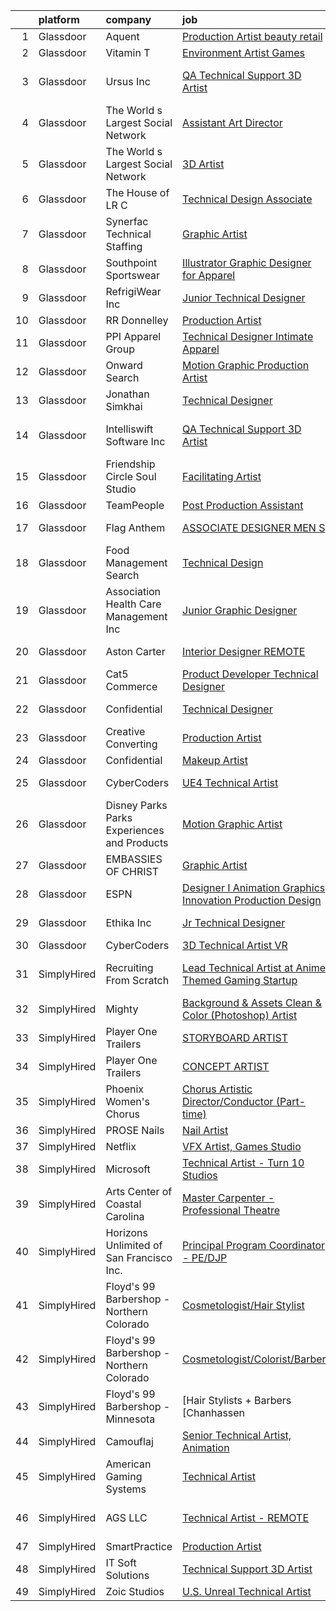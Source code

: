 

|    | platform    | company                                      | job                                                                                                                                                                                                                                                                                                                                                                                                                                                                                                                                                                                                                                                                                                                                                                                                                                                                                                                                                                                                                                                                                                                                                                                                                                                                                                                                                                                       | update_time   | location                      |
|---:|:------------|:---------------------------------------------|:------------------------------------------------------------------------------------------------------------------------------------------------------------------------------------------------------------------------------------------------------------------------------------------------------------------------------------------------------------------------------------------------------------------------------------------------------------------------------------------------------------------------------------------------------------------------------------------------------------------------------------------------------------------------------------------------------------------------------------------------------------------------------------------------------------------------------------------------------------------------------------------------------------------------------------------------------------------------------------------------------------------------------------------------------------------------------------------------------------------------------------------------------------------------------------------------------------------------------------------------------------------------------------------------------------------------------------------------------------------------------------------|:--------------|:------------------------------|
|  1 | Glassdoor   | Aquent                                       | [Production Artist  beauty   retail ](https://www.glassdoor.com/partner/jobListing.htm?pos=127&ao=1110586&s=58&guid=0000018118e2aa399437c7a055bf2e8e&src=GD_JOB_AD&t=SR&vt=w&cs=1_19e5a5c0&cb=1653979917272&jobListingId=1007876650155&cpc=F41FEAB56D215062&jrtk=3-0-1g4ce5aj8r14n801-1g4ce5ajmpkmu800-9fdc8097c4105faf--6NYlbfkN0DMrcEu7yrtATojKJA7cEzGQ3FdRGWLh0CZQInL4ECGI9gD0Wolx9R2EDT7B77c2cSXm5NwfFEmFJHWglJJqwZoPzHffcQ3AKiWjCuFb4V81dOPeH6ek3k14IrWRuogzYoW0a-dGwlx6pERD05PbcZ4e0yL2KY5U6lCYtvaGPGLyawT6GMWwDcoG3HpZuzKaRxls2s7e3Ejpf_1Pg44UqjM7kh8r7N7DvP-dZDi_RkbJeuCXrvte_oYN-2nKArE3RFp2znRa2o2yOETkPC-fJX2BYOUsiTs-sfCvOVrtMgQFsNRlWwsl76qcovpXRu7BzLz4_8_c1XLpSaq50d0U7v4Gb6bv8bYdoxkGuK27gzeWAIG33HdRpEc9bInnIlLxuz1FrZQZPVDmCvvkei0_r5yacnViYQKX2NbbGWLv-hIxtoe99k8Np38wHYgFmFPLAo%3D)                                                                                                                                                                                                                                                                                                                                                                                                                                                                                                                                                                                   | 11d           | Remote                        |
|  2 | Glassdoor   | Vitamin T                                    | [Environment Artist  Games ](https://www.glassdoor.com/partner/jobListing.htm?pos=129&ao=1110586&s=58&guid=0000018118e2aa399437c7a055bf2e8e&src=GD_JOB_AD&t=SR&vt=w&cs=1_36757424&cb=1653979917272&jobListingId=1007869703247&cpc=3BA4CE39D5B5DEF5&jrtk=3-0-1g4ce5aj8r14n801-1g4ce5ajmpkmu800-b16b9bd347ff9b73--6NYlbfkN0DMrcEu7yrtATojKJA7cEzGQ3FdRGWLh0CZQInL4ECGI6k5tN82kdM0cJmh4vC7GghDUiCrBCzcmzRQhuhw_EUgpqveB_AJxkOHiywzxAOdN4-mL0Ndw5IzkIMiDHbiOMGzSQBWTfgVPuUEun1nvBFi5dXhVQEenhtQE5aE-GFbRGkP0Jy9bNMMFi7ofQovKVn066k9-nxjyEVro4976ZZo8GlMTPrVpKA9p0OBQfXlxyerdRexLiD0K6ZbDJuP9Ez9EV4LJ2n1JuF3UfkJvimwDqQDCLGcfhV0ASTjAhtZzjH1A57RzFpxBNk7-4HTohxa9KUZa3OyaR9_3782jU8Xo_iPG1EvzVkm23tiDdBbmjRlu5fvtSr_EGOrW_3FoFi_cm_Gb34kg4hG9POxWDkqU4UEErn6avCeAiW3K7oCjYpqUnZyePt_uLvaekZjFqPfHmfCmOGtiQ%3D%3D)                                                                                                                                                                                                                                                                                                                                                                                                                                                                                                                                                                              | 13d           | Seattle, WA                   |
|  3 | Glassdoor   | Ursus  Inc                                   | [QA Technical Support 3D Artist](https://www.glassdoor.com/partner/jobListing.htm?pos=114&ao=1110586&s=58&guid=0000018118e2aa399437c7a055bf2e8e&src=GD_JOB_AD&t=SR&vt=w&ea=1&cs=1_1d6ef365&cb=1653979917270&jobListingId=1007895506669&cpc=FD1C1DA32C38CFA7&jrtk=3-0-1g4ce5aj8r14n801-1g4ce5ajmpkmu800-2f95e1f65c736e8a--6NYlbfkN0CT8vBT9H5mqECx2dfLV_FONLPDKpIRssxVwtj05Tmm4rA5I0VNOPdM1oYsK66ov5pd1D8TFEzF-bPxv7iFcqwJIp8izRZ0O7z5k-EIgIS-qEe3oSm8paC71AzvSTsFdbaqVcnybvg7X3v-Dl3nVei1INK04EuV7KbUNp9NSXlRlNBPnwF4hc_LsGlEE-AaNZvzm4ZA7vXpyZPm7v57EMBRz87C_HhGUbs8njjIMve5lDnKEpm2TndLO9niM_2YMMsDghyT753m9Wl0IH70lPlrILQM-Lnj5KvMKW0Hf15fCu3-qqRY_BQ-Orgz4U6byYLyfJoVp_ABLLDBrzoDer1MWaMdCe1bzq2QGaOQUiullHDl0HwP9svnh-wT5nTLgp1oJbrjKmcNTt5XdzV48PbM6dt8fmprbDwViJsTxwtYRDzNmTs7hCy6MCjYfU44Ry1wZUe3b47QNOOdkm5stWB43lH8KD1CtqB5HHjh2zVygAWkDZzqt-lpHNV7-wmN4KUHCEsDfA2NNbzXMZjVOA-kpqGzAq0OxMGxTTlExUOk7O5AJfpkAT8Pj-7Mh6mu29gTtpqThAkTTSSPOfKj7CtJQjOD4xXMM94ahw0PXE-mNEflCJJEvOuDjSv9k7OQtght3b0-_Sgi3Lf13IqCbRFuSnegZrMr1UbCm-XZY-fgrFxx7a8fd9nWmlVH6bho3L7cxSnDxvGRvna2uCNPbcocfLP7qc9lEC9PbxnXbcGl2rU1jpP0mLmIzLJi5DT3dhAvnKHXQJftxxcDvLVn2agxi5z-cN4kBv_M4vstDkb5G1u3XxV-u2j4zRLwf1mD3su09Fi1vOs8UwsOrorOv4LnRge8zwC1EpypDl9i5IXKYhIHfO8GYiLQjLvxVOaujfoWiKciao91nf6fgPuLnatUMtuT3FJcF8QN1BB_TAklSRIbr_-67jaoJDYMuUUa7jcSaiDeiKYbyj_fUVhMKPcjBbuLB6GBhCOlZgLniBCtDfxp24JiYTmx) | 4d            | San Francisco, CA             |
|  4 | Glassdoor   | The World s Largest Social Network           | [Assistant Art Director](https://www.glassdoor.com/partner/jobListing.htm?pos=124&ao=1110586&s=58&guid=0000018118e2aa399437c7a055bf2e8e&src=GD_JOB_AD&t=SR&vt=w&ea=1&cs=1_60428731&cb=1653979917271&jobListingId=1007893754615&cpc=451933188B21919D&jrtk=3-0-1g4ce5aj8r14n801-1g4ce5ajmpkmu800-c8fd89e0875b1b4f--6NYlbfkN0DSgjPPcnEdvoK3uuxfISLALE6pB1FR7YSHOr_tSg5_QGIhoz_2VqUepdcKLBLI_zQ4dfL_mMshOos95en_JIyx8E4GpGx4iJ6E0RzPegVSF8WH4jq5WR5meCYmXttGw0DeMdx-IMQQGKFTgFBbFk46SNDaD6jxyQsfJvpjhru_I-nAPlEXU4kwlvqBZohwdMSMhDDdXZct5bUARNVRil2n4c-5YcB-_M2C55Kn9xYReJuvz5Bf0iVQdTMVxxsMgCJsIUysnGrZPXCpS_XuyaCrqenrxni0lBZWXyBuJoqZXCYM-T4IV4eVoIfoMZJtZ6I6cisd4YxAWK2xURUjPVLpnKMDOcQRtyyIoPJV5RN2DNLZ_2fBbihCAKy1mBn7h4kQ6ugojBgB6-WNg2FxwMFSgMMxyb2QwG0FmOx7Ox4gjYjUwjOwwnXDXr9qQGNlOTZA7JOOVOP8w8XNFpqKtZZ9XTYMJqNrSeKpL0zdVpj7GYS9_uLkqLlMfvGtsH3V8mhFD7u4dPGWC9jswC3ok_DCvMwkFLf9GV8n0NPMRhuxc3eAYTE1ld1bBl9tMDLMxj3yy-ZnyAKS7w%3D%3D)                                                                                                                                                                                                                                                                                                                                                                                                                                             | 5d            | Los Angeles, CA               |
|  5 | Glassdoor   | The World s Largest Social Network           | [3D Artist](https://www.glassdoor.com/partner/jobListing.htm?pos=123&ao=1110586&s=58&guid=0000018118e2aa399437c7a055bf2e8e&src=GD_JOB_AD&t=SR&vt=w&ea=1&cs=1_30347094&cb=1653979917271&jobListingId=1007887320014&cpc=451933188B21919D&jrtk=3-0-1g4ce5aj8r14n801-1g4ce5ajmpkmu800-5a9b5b0777c65463--6NYlbfkN0DSgjPPcnEdvoK3uuxfISLALE6pB1FR7YSHOr_tSg5_QGIhoz_2VqUepdcKLBLI_zS2blUDbD7HHtjy1zKC_nmU-WXsTEr0zUGrzPJlaAdyCnT4m7SFmb2u7B4QI22uFENgKBdGeJpQrBaDSPonRTJFynOiHdeaKH7RCKR4zL4zhEfeWF35rSkYjkzSxvdvD0dQTKCorHtwGRKpCKA487zhEuangzW8KDEdLLX-pO6tl01TE2k0yVLSQcuOr9jvmpxs8mPEfUfhPT_akjUN7FOEM6j1NPMNGgvnXPHm4Jb5w4Bsb0jr393Er9W9cEo10yGWPD8ybAO_VuoF5n04OFYudprvyyiry3X9wcOY9kN6H4B8ZhMmLnKqcrw9NuKvKx2q1pQ91mx9_8BgAEnAlrEyBPoZQe3EAlP8M_24JTVBDf68H9LMxeIE8QTrkMN7k8oF5cZW3jMioupz6gfGbrvQAwR4RzQPWwACCITCUpGRsW4DKLSWQihK5QCU1GxZcyuNMyOdjveBKWixUJ1lEWUZvW2xh0Z1KaBuGBdxu_AbiUZL3D_VjVbzRBCZpWq8SpoDT8OsNV4oSA%3D%3D)                                                                                                                                                                                                                                                                                                                                                                                                                                                          | 7d            | Menlo Park, CA                |
|  6 | Glassdoor   | The House of LR C                            | [Technical Design Associate](https://www.glassdoor.com/partner/jobListing.htm?pos=103&ao=1110586&s=58&guid=0000018118e2aa399437c7a055bf2e8e&src=GD_JOB_AD&t=SR&vt=w&ea=1&cs=1_56d8473d&cb=1653979917267&jobListingId=1007880186278&cpc=1926746423AECDED&jrtk=3-0-1g4ce5aj8r14n801-1g4ce5ajmpkmu800-87f5bf26d47a0a93--6NYlbfkN0CRlJ-qM_IVfJ5L5kCui4FOpGyIG9w-FatNcOSVUAAKgw5kcSeZwPJLXNxSX7OHSzQMlUCN23QwxMkA1iRYNFDrYxpUWxXUPJjEsg57DuB1nRra3gNio7Ra0kDbPTNvBUJtPGQN_CD5pyrSI_CmX0bdOPPPi5EoNJY2F_eGokMe1YQMa80EZtGstSLJB5SJpxLr4xzYKh2P9UDURw8oRxpGW6VcE_2ySyt43nydH_Zwr5DpNJ-gVpr4AAAuLduwN6CNZSN2z-d8KnDoUGWutcmX5CWDzRWJikRFZKxGAf0v8rnNkMh7J3NZ2H_NkXKSht2sy_Omo1n2ZCzieKCr62xMa60NyhJn1SV3ZHh3fpVvBfD9EBzsu8FowQTGITlvb2Zek12HfmMbs1XCcrJFJFYqSSU6E7ujASh2W2hEb1ylyo5B2_TJj94gEju7U6YcbNTRyCMq9iPjlEUZDUtgLGYonWp7C92m2_gdhMowKEdQsgHh3AjDHC2jEFdFUFjMM2uxtw5zpv5u0g%3D%3D)                                                                                                                                                                                                                                                                                                                                                                                                                                                                                                         | 10d           | Seattle, WA                   |
|  7 | Glassdoor   | Synerfac Technical Staffing                  | [Graphic Artist](https://www.glassdoor.com/partner/jobListing.htm?pos=130&ao=1110586&s=58&guid=0000018118e2aa399437c7a055bf2e8e&src=GD_JOB_AD&t=SR&vt=w&ea=1&cs=1_a8f6193f&cb=1653979917272&jobListingId=1007881738843&cpc=3BA4CE39D5B5DEF5&jrtk=3-0-1g4ce5aj8r14n801-1g4ce5ajmpkmu800-156e52d35d430739--6NYlbfkN0AWw-B98R_0UeEwU7zcJb5735BlGf2oO6lNW4CSRFTjX_XWfo89OvxaPGSCmkNb7JP_D1qHpgF_T2uM2YXMNsrcyt0I3zNIXc6aD1D2Nh8TwsqjiHqSD9kDpuowoh_YE-b4rRz8zNo5MqhFvUoxo6FWpMgA7SyupIHzEl98RHYNbl1tbHiACmlduE7-c301ItX3vCfpNl0SNPDVirl8s4fwZqr3fygI4bNuu84jFQsxPYeOm8fjuCZRrheMv4gKt3deYrbLrf_SrI1Tq6CyoQ2ejYh0gkCW97pSk5JOo3y32xjE2cdBP-cpgaAlRCbAhARpQ1aCT5gNjcMht48uQQ1IdMh_GIB6eZBj1WFbqPODGI-q6I1rAt6CFYfC4tDIJ07oRjjBSQKpZnjKBKm1L7DBgsKXBBQBoOBjbUdHsz58CbxLZmpS1LlxBvAYUDQch9VSvqmsoVKIfo8XD2b188CR7DdiOAgFAXmKFa0AmozVubq2sT-hpjXE_Xn3DGvQ9eUkscJNLNqRk-p7peUOiKz2DsqfZYoFgEd3oL7d1QowEstG5FRw0nB7QW7b5_ITwJURpFuarZispv8T2qmO1WobHzPSelT-LFycC6J1a8fhXjG2vMIIOU7_iwj3py9YD2fUO9GFNV-17XZ7J-6afIrt9nlruM9ngWcgKqORZ8fH05E1gKIlempVaftBVhRaH0ieIfT4B99QEQEruGMoqQq1ZkwYuJ9eferkNU59z92meU3vUxiu3-f6MhvQMl3C9whxC6YgVfJk3NhwV7Z3dodNitUtKFDjFjp58m0Elfk-rw0ZVuNZAsr3EQjY4NuK5PE-4x5qQgKZ9A%3D%3D)                                                                                                                                                                                     | 9d            | Rocky Mount, VA               |
|  8 | Glassdoor   | Southpoint Sportswear                        | [Illustrator   Graphic Designer for Apparel](https://www.glassdoor.com/partner/jobListing.htm?pos=112&ao=1110586&s=58&guid=0000018118e2aa399437c7a055bf2e8e&src=GD_JOB_AD&t=SR&vt=w&ea=1&cs=1_f9153e61&cb=1653979917269&jobListingId=1007894910130&cpc=E04C949A9101C6A2&jrtk=3-0-1g4ce5aj8r14n801-1g4ce5ajmpkmu800-d5fed2aca3553bb7--6NYlbfkN0CNayYzF1mBaI40OgT78t3Q2d9IxlwDzhsYR4HK7epYUZCohPvzHvjfrYqvoFrBvLBZoZtm9RV0ZqI6JtpHwdK97ztVWBfWc0htWqbu12cGu2opHMW2ClqyDJ9_Btg1sRzTSmB6RUKmhq1aEUlOZXgsTg1wDgksgMOj0eg7NLXdyHefx_QSPqt8xez_wKMSDozdDyH-pTlLPcPezCYz6mcFzmXytn5usmPZ5dqyFUpZarP6xH5bg9CWSM_9JFH7AKsSVjkgPp6z6zyUNfO9toxHFwBUHGI1ebBNgXUCZOCnbTpnKXO3ZeZFcxuS1I9GrUzgp9eSwpQ1D1QhzsniBEbJ9QCn-K2m2EX7SavUPgfKIldZt7i2RRo_2HcuospUTJzgd-QEd-zaJHb2IH69-hGPfuALPd_u01drsly_dzxRnhS1gUp-MHzpnh1jZLzs0XiFu1jhbtJondjjhBtb2sJRvdsVmj7BfzDEYDbTi__w8heZg8tazA_4GnwR6R2xuUAHBkYfmbRBo3mVpi53UMTA)                                                                                                                                                                                                                                                                                                                                                                                                                                                                                     | 4d            | Medley, FL                    |
|  9 | Glassdoor   | RefrigiWear  Inc                             | [Junior Technical Designer](https://www.glassdoor.com/partner/jobListing.htm?pos=105&ao=1110586&s=58&guid=0000018118e2aa399437c7a055bf2e8e&src=GD_JOB_AD&t=SR&vt=w&ea=1&cs=1_ce21fc2a&cb=1653979917268&jobListingId=1007889399193&cpc=8F946C24CF1A525E&jrtk=3-0-1g4ce5aj8r14n801-1g4ce5ajmpkmu800-ec5de7a3e76f76ae--6NYlbfkN0C_GzD49DJGTlBJCZgblbgG-dNuGhDu7GAV4R8ko7wSJVgUTZEgt12F9GfNzTGo6fGQhZda8Sl0oYA0IR11YCj0hlPn9XUT9xbzV13f8QK4W8PRro0uuxpsbvxpBKEefvBmy2vNaUrWUb6gwVrcSRs7BjY-51jBhjlvUHOKQhA8UsQDBZkQ9ucJxS-UqW5AdsWfU7BbBcJmoaimzaZlDcF_oEE2eFwnG2LGDnJXAx9oRga286jFT20wpJ4ZsOrE0aEs5nqefxDi4VAi0jY070BvnWstmnWnklzk8hn96PlaTmboTXIu2vHgeFH06rOw6OnG_pfwDZDm2ryjW-Hj7QPAKqE70fiYzIg-ivX7RimOdUQkQ6BDPPv5hF5Ms2iy7i1N_rxnlUCD850GOTga8Ade9xkOhz0jd8e1lqHR7OI2tvT2j43-J7rknfeWVYx7Sk7f5-l1Gi4GNnX4gHqYlL5qlKHGcZQaEOdNqLf1agGSQnHiZ1SMHLwcQ2X8qt1owO3s-_nXc-KAkBxaAAZAHmXjGjDLXdp4nd8gIMTJn5Zzb5KpZmDe7Hu5b51PXi2kcnKauYNQw8ZF9ToS4HtyRR0cx1H0TFoO8uPkVMbIXb3Ijg%3D%3D)                                                                                                                                                                                                                                                                                                                                                                                                          | 6d            | Dahlonega, GA                 |
| 10 | Glassdoor   | RR Donnelley                                 | [Production Artist](https://www.glassdoor.com/partner/jobListing.htm?pos=117&ao=1110586&s=58&guid=0000018118e2aa399437c7a055bf2e8e&src=GD_JOB_AD&t=SR&vt=w&ea=1&cs=1_d66b1947&cb=1653979917270&jobListingId=1007872861543&cpc=FB7E4A1762AE5BEC&jrtk=3-0-1g4ce5aj8r14n801-1g4ce5ajmpkmu800-0561b308d830adab--6NYlbfkN0AD6XRjWzGsYkgq3cP_nmG8Ct3d_1eRbAqPP9NkOlY20LIafsXd39kZCKTtq2QNTOV6ai3BjovIse4UR9ScMvKrD0VVnAAwFiOSg5C6nnZcqtgPeeMKk3MMFKNXl43i_dbc70BeBATGEil5zt3rCA9fFkzQgl_xIkoWLqL3v4izhqPjCFCMhIRiAf5Su1_H-kfUcvFaFtaSrafex0IA1qHtvcM1xHr4Ngt84WOgu1u0UNQsuoXaxjfHD01CEHnGnJySwdasBsCPDog4Lf7VScGJkodzybwp2v7vOQ3t_fdn0EBi8erM0zC9_AlTchXbpIbgwgJlwLXpEzWPjrE94UlieZFXgodlDmRBuEeFRK_q0Tp1srKTXKsfNpRtOiA0RWGmmZdHj8-oLGWudndfc3J4iT69Njj5BjMpT5XzkFjc6VmyiNTuRXOhI0HO30Y58PzCyWEm8cgzVd0hoKjq3s0wXZjQPE7P8cR-sge_nghamr9TALQ1_Du8csIbhpQoL9E%3D)                                                                                                                                                                                                                                                                                                                                                                                                                                                                                                                                | 12d           | Atlanta, GA                   |
| 11 | Glassdoor   | PPI Apparel Group                            | [Technical Designer Intimate Apparel](https://www.glassdoor.com/partner/jobListing.htm?pos=107&ao=1110586&s=58&guid=0000018118e2aa399437c7a055bf2e8e&src=GD_JOB_AD&t=SR&vt=w&ea=1&cs=1_dbdf8db9&cb=1653979917268&jobListingId=1007869704106&cpc=18E4F2D8CCA3E56E&jrtk=3-0-1g4ce5aj8r14n801-1g4ce5ajmpkmu800-f6f3a4056f3757b4--6NYlbfkN0A953Z9EfJZc5Z9y7Wb0NkuJO-5BBnqXCJSieP3bN3oTyta-AqxrgW_S0LeozakKT0acnoZNHiJcJfnPgimtEddYTQqqS4gFLLjnkZQTlXip-408RmVGMfvXckTVMcILoJzLJcHzhXuvmScAZp-tGuozM7KSL1lJZ9bb9cU7CiNipaSdzxf2RTQm2V9UdCSmW4cTlvcU7xr-4eaFqXJTj5R8IibS2GZFX2_tbAUXQw1Hv36gYk1HokRbQEa34d5cbxSrq0WnIOQxSnBa4TA07xDwkXyIVURGAE4I4FCpMrZGhS51EO4ts3jsuXAxZbOPDTaD_lMe8bjc1dRH0kmWU5A5ObhhTO13YTzccWVRXA8wQTiuzmeWEQHFOyk_B-F-WIaqpXOJOnFq-bkYLc6mEJyMXaZR1Lly1NSgVthfjfOU-q5t9Vw-6b7MuHjLzwOK5DC8V32tAp1Gwz5FrUZevGoIq8mlv2yG7GPo1QFG8CkIxhIKgk-HyzuHZBVnwZ-Pfe5wknPUjZQLsYt6zd00Df5)                                                                                                                                                                                                                                                                                                                                                                                                                                                                                            | 13d           | New York, NY                  |
| 12 | Glassdoor   | Onward Search                                | [Motion Graphic Production Artist](https://www.glassdoor.com/partner/jobListing.htm?pos=125&ao=1110586&s=58&guid=0000018118e2aa399437c7a055bf2e8e&src=GD_JOB_AD&t=SR&vt=w&cs=1_ff87c7a5&cb=1653979917271&jobListingId=1007893632752&cpc=C4A69CCDBB3B9599&jrtk=3-0-1g4ce5aj8r14n801-1g4ce5ajmpkmu800-b2dff25a131663df--6NYlbfkN0B7YoEZZ2QAGDyEGGmBPAUWSHc1Mt3sMCn9FehKcWA3wwfxcx19LEZnY8Y4HGhdxxo6fwQrTqm1dHsF-qAo4EFWxjrCapzodPFADzkwy1QCGlC6T9i2nL0GLhHYIBeqdvUUvWS7RN6lNdvwEeKEf75ILJl8vgNwXSgbV782zCKslsjlk6nc-_1Q0w_YotlKbvSN2Ze9ueJ0v_u6Sy6wuwZPtIMzXSzQIW3q2Cn0HFMVi1H2mChKrEGauKyLIFwJFvUNT1PMAVFixk72G4CDjlOv5wInew4Pm949s7wskHeihwTtZq5uUNXU3BCoJRlbydKZEpmSVD7IskDSXJzpvPDzRt70qyJ49dKK6YGMh9sdZT_xNYexZZoFnzUxjhdi1Eu2KVCDqrdVu190Uza4BRvTl_p4Di_VmFsFRZfY3eJHRNE2ajpORa49j-30lBUw2zdTEuSjO-tsTgDtgB0o59DqTaNx3zpYOSocL_UBixcPlg10b86w9rOwSfziN1jMC6yjSV0dq2gogYfCvYOOyLKqKi8-oh5GubruYuIBrFAa3elkT7plJ76W_VWIUodigZFsPKq_C5dTGNkZgyzoPdHVPkXMVd3jZNiPg7piiwYNS3-XSIXuTHq4wslSt-M0YTKTTWpdUuCPT1g9Y_KoE-Imct6fKevEa-GPOKqCKGTWM_fqZ260d3yunvqRp6bE7se5y9p-qGGg6mzfFeA4ouErqmbK-gW5CHB6Fg4gMw4rCPhJ65T1_8sSKIe5EWMYh47Uhqk2XuWHdTi7DbMFzVPpaoW-0tGNsbHkSffhVK4lh0k56S5EnRf45o771D4VkTLyy3rMqQZgJ1U-Am9lmh6MSWxvAFBY_vl6o9pD4J-D2ICb2XGDKgkot14x8KGE2d0b_0wthrQEygqNsVTuoaz04ye01Lo0B9Vlr1OKPEKyw8oREqmt_r5s59LntbVafW-SbM9YeJd17oAS0E5ShkO2-GpMNv8rk664qZ9s2K_r8cTEnyrMs-fP)    | 5d            | Sunnyvale, CA                 |
| 13 | Glassdoor   | Jonathan Simkhai                             | [Technical Designer](https://www.glassdoor.com/partner/jobListing.htm?pos=109&ao=1110586&s=58&guid=0000018118e2aa399437c7a055bf2e8e&src=GD_JOB_AD&t=SR&vt=w&ea=1&cs=1_f6a4a284&cb=1653979917269&jobListingId=1007903680327&cpc=87034903B3AB482B&jrtk=3-0-1g4ce5aj8r14n801-1g4ce5ajmpkmu800-cb24595c8defe364--6NYlbfkN0DeyJ4CP5CzwT7broxeUwKBt3co1QwKwWitRQqJu2WRZwIvvUV1CfHwLXsu22MNor2nHIZVxID6776FvPKxNfElOkAni6LHrNV7s3btVU15ZsUQ9_yPFZNYBgaZtNwt80jN5DUatVpHFlA1-lP-aDeRuS5L3Y9i3aWt2ovkIhTeHyuAsj1y0bMCd1qEvzANEshY3ZMwRRbsQzk68RqiiuKYv0SRh30-A6xcTnfLhTjCkhltYgso8WW4qQzzict2w_GBiXe4PhLihJZ-wZF2QB6hCINzzj1tdbTmKP2Z5M8ieD-heJYcspWJa22987MBX3qyguHizQuKncjSFdBaEnPaqJyJSuk9YmK2wDPzQVNZ_2L896onqlAXWV5EoLzFIptuBcF5OE1Oeo7vGr6ZxeLedMaGBLNxQCfzr7pcUB_v3_SrcHYaS18pkiPdKuQ-u9Q0CfFrNn_k1AGMW3m_6qvI5M33gtIGVlseSErsC0iLvD4NWL78lw3iwMsI6GeQXoKtWxIHKKipsQ%3D%3D)                                                                                                                                                                                                                                                                                                                                                                                                                                                                                                                 | 24h           | Los Angeles, CA               |
| 14 | Glassdoor   | Intelliswift Software Inc                    | [QA Technical Support 3D Artist](https://www.glassdoor.com/partner/jobListing.htm?pos=121&ao=1110586&s=58&guid=0000018118e2aa399437c7a055bf2e8e&src=GD_JOB_AD&t=SR&vt=w&ea=1&cs=1_3cf868e6&cb=1653979917271&jobListingId=1007893399778&cpc=32EE424DE2B657EB&jrtk=3-0-1g4ce5aj8r14n801-1g4ce5ajmpkmu800-e5d4ee0468513167--6NYlbfkN0DiLKrdXjeQZR9vKVzqvG_fO73QKtee5CoWfuVjZxaK4bmjGwd_vuK3iP9vI1bYUpCTCe_N8wZOivkJ8HtW3jIcIO8wPdVaiT5Xvuka3YcamXtSW0J07AzYCFHMDHaA5ixCK77G2vCrURhn3-ex_a2HEkLMsXF8T0jS3i_jEMtYQverkGnzLES6ImK797sDyX9_XojaHNB3CluI5gv0R9Qxl6ncn4GCJtitM6V_IdlB3UI6PBDfsCi3-1v0Yms6Q_kdoclv3vbesgDTxZoUkXb0zWb36bH0jEP5YkP64jCvLO6PKRVldqWfB-LQtpieSzoGIgsGdJT3uHwo0L3hSFUqNkJsLJGk2AeSNvikbXCTBtQG0b0QeLuB_HthRTIkRZCqq0qknhgcRfu3V6PXBmgljeHEACOo7sMOvTP3Cho6HMF7HczrwmaL7HNXkZkuGHybjE35M6xsDS6vPjXjzR4OZN2RpXNz7boq5dtmOxzHxjGMpp7wWo6VFTBREQf-Gr8T5DxJ9OKbxY8PBqjLBdSINHXtLSWgxbvv0Py4Lc-O6mHTMiljcG9Yqed0rZSKxKMLYaYPLWDqHRmNMmTA7s6uIq33IENkYQc7zYEPFFePv29wOPqFXBEYm2qDyiBZ7NJVXl5XET7jJ3M-C_2DppFAMb2qOTle_2xDOZy_kYp6Jg%3D%3D)                                                                                                                                                                                                                                                                                                                                     | 5d            | San Francisco, CA             |
| 15 | Glassdoor   | Friendship Circle   Soul Studio              | [Facilitating Artist](https://www.glassdoor.com/partner/jobListing.htm?pos=106&ao=1110586&s=58&guid=0000018118e2aa399437c7a055bf2e8e&src=GD_JOB_AD&t=SR&vt=w&ea=1&cs=1_3f7fc8ec&cb=1653979917268&jobListingId=1007876668306&cpc=26137B373B4A29F6&jrtk=3-0-1g4ce5aj8r14n801-1g4ce5ajmpkmu800-74e3f8f0a10dd841--6NYlbfkN0AZiaPZyccuKjlre0e0RaBFeO48J0QExrO5hcuLctOVaC16jkNaXZoWBMyO8O6C-rsvC96FoIFGV87faxCC7A6Zg6h42I3F1hPSQXrazexkZCFgCoscsrQzJ46iNmQJbzGBsVagASkxf8UT4euijrTCdLwDuQS6jthyK33OsVbf0NyGDj7bxq7N8BZ02iDoufVJCjT3JQPqQvBH0QD3EzCtNoXV_xuIlGcm84TqanJHONIif0aGnYGh_xL9U6tXub_hry-gIr3iUwlgWbvqCvO-sR8AXuKNkqtGe2ANcysMm1XRZ-kxIQOH4LfLF_ZcghvmfHGpg_2NNyRC4wJ1nVTfIqonKXFt9Bz2c-LNXB2OTBUD6y40k8cvF_0QVgxcZSI8KI0CTsilDfhH1Idx1i5r6OpKNu9v3wFzorvf7Sfs-eDCHdFxbpAsr-Z8qXQ4S8nSnxP81lR0OnCIDvEwcascj0xW78L1FdRhQI_5YYvHy0j-HLwiINk4dpG8ko_GpV0%3D)                                                                                                                                                                                                                                                                                                                                                                                                                                                                                                                              | 11d           | West Bloomfield, MI           |
| 16 | Glassdoor   | TeamPeople                                   | [Post Production Assistant](https://www.glassdoor.com/partner/jobListing.htm?pos=119&ao=1110586&s=58&guid=0000018118e2aa399437c7a055bf2e8e&src=GD_JOB_AD&t=SR&vt=w&ea=1&cs=1_8e029faa&cb=1653979917270&jobListingId=1007898743875&cpc=8795CF9063CD573D&jrtk=3-0-1g4ce5aj8r14n801-1g4ce5ajmpkmu800-46eb276d1f3bd879--6NYlbfkN0DrQf2b3TAiAP-8a69eUyvdZATDhzcsYwdHwIasQUp4lNFPE2nr79JH6p-E3Gv9GGCtPLpHciKGGzXKlPOD8aAQ3OnrJ0EEsFHh41790-F-VZLkfWyh2_XJnhlq_9goR13-pM9IjzDOt0LVodzEPh9zKFHccreQCSdZuAiBraOPcvP9rR6GliZVFAQubnyCTpQ6vzhRLGJJ1czLpO1fDJVq3IVnJGkoweLHMihNK7Js39IQi8MllMNznwCqA7lX_sR67gNjtOw25Hm6t9jh1Xe_0yVmg3_sjFcG6lRuBKmHiTB49vxiJryf6S_OXKh0tJeGv9yKV-qt_YOBmwITuRZEFpFW1i-gonRezSpg96kQY_oMU8iyywlonqvDWirMjqKYAt_Ezc1L5MgIVoW50ygdAK-ZOdLYH6MPar9Z-evmhXVjnX2TnxVYHZI7gs9dfSMq9dDvh6jUqRJZyr3x_lEitnYI1kTg1NL97d6pqKSXgejWKVtLIqetM4NYBkox7m8%3D)                                                                                                                                                                                                                                                                                                                                                                                                                                                                                                                        | 3d            | Remote                        |
| 17 | Glassdoor   | Flag   Anthem                                | [ASSOCIATE DESIGNER MEN S](https://www.glassdoor.com/partner/jobListing.htm?pos=111&ao=1110586&s=58&guid=0000018118e2aa399437c7a055bf2e8e&src=GD_JOB_AD&t=SR&vt=w&ea=1&cs=1_f9e0108f&cb=1653979917269&jobListingId=1007885351285&cpc=71D4EE06E32D485A&jrtk=3-0-1g4ce5aj8r14n801-1g4ce5ajmpkmu800-826bf2bc785568fd--6NYlbfkN0DdNONLqhA8z6QrX6vw37qu8cGScUjPKwqVQr3YAsb4-6GIOezsdmm4FIIrW5t-DOcE72zhPY7vinzTDaPMv79-Lr6cc5mzB1Wu8JXkUiCXhWd5U0-sqvC7ZEx-LmDxND2Pc1rn93DzzrIwpwFos5dqxEMMztgRJt7WGC2bktvPxZ8D9A4ZAtg2Q_tTUVIoGpY4_appWssn1BOHObWOAJ8b_pPoXSy1YMPVqSzj8YS9wYMUPtNfjQvMyFxyl0dBVpLD6xk-rzZDhfctxzq7Ox7SDrnBqjmVICzDi2eAUgCywdMiSWEI3vqC0WeLuQr4nEwYdBRqWaE7p7TRjuSqUtja4dwBS6-s3jhXTNYQ-rh6Cp-rl2AkTLn9NXPpHxE8-U2qYEj6emIukbWTThy4vmQJBgj-ehsnnX0BoTmP3Sdl2feINz4UVISMjuoDCwFYSEzO81tFG694QlxU4XOtDkMutTAN-KRbuYRbOmlRs6amyFY4N_9ncUfJrYprs8_IYkDgo7FJd9mLYw%3D%3D)                                                                                                                                                                                                                                                                                                                                                                                                                                                                                                           | 7d            | New York, NY                  |
| 18 | Glassdoor   | Food Management Search                       | [Technical Design](https://www.glassdoor.com/partner/jobListing.htm?pos=126&ao=1110586&s=58&guid=0000018118e2aa399437c7a055bf2e8e&src=GD_JOB_AD&t=SR&vt=w&cs=1_b4cc23df&cb=1653979917271&jobListingId=1007899236331&cpc=F41FEAB56D215062&jrtk=3-0-1g4ce5aj8r14n801-1g4ce5ajmpkmu800-c91a0fd24957851d--6NYlbfkN0A5Q-NUM5VOQJcgw0aOtbkFdKUztaVAJ2TtkczD_hHqEQRwjgcFGnXb_6_YS3T2wxGwic27QskML2sSyTqBAqd_L0FtG_yQaFhP5jNHrMqDj1BxXCF42aYaGXUoGIKXL7YclZjT2jdqwdPG-77xEFUHDmPHgonNf2NhckPsmvmkQmtGr5K3cI8Jieqrf3Si2kUXHrF7d1MOsuThHc5s_7n-hZEpt5hD-pg4__ifd-l-pXvWqN9VugKYS_lDe92RaznxTiFoAQ7P27m7F1LvaFzi1Ve8VGob19WLWZW9pGhF2mho2eWRwnDTsaHZrzkrqO1qK1cSLos0_vjUGGYnQLfN6-XwXyOForDpVfOG2Wc5IUsDwLEcycDDmA2B1_EUVfwbSNQ-ixFgIyBCXbEElg52PY8JmpIyjV7a4K2JTfnt7XzJVoXu7ZOXsbZjLYICobgGK8iRP0wix7d4kj4jD1QPaoWxXUfsSHOKfFqVLyXo7EIBf75hb_fQ_1FW6R9TZOJ1iUMDW1151pL--NwqU91GjIa4pXMBFcB9v5DoZJO2a5M_u8gGgnvTAO-TRrrixyzjEXA4Ggf-mrPKFa9BtqwfFEIA600akG_bSI62lXefqhNvJ6qDsMEzGuoT0cGQ2ngA9tv8EKbULw%3D%3D)                                                                                                                                                                                                                                                                                                                                                                                        | 3d            | Detroit, MI                   |
| 19 | Glassdoor   | Association Health Care Management  Inc      | [Junior Graphic Designer](https://www.glassdoor.com/partner/jobListing.htm?pos=113&ao=1110586&s=58&guid=0000018118e2aa399437c7a055bf2e8e&src=GD_JOB_AD&t=SR&vt=w&ea=1&cs=1_f0c2d9ea&cb=1653979917269&jobListingId=1007869168205&cpc=A8EA696C92E7776B&jrtk=3-0-1g4ce5aj8r14n801-1g4ce5ajmpkmu800-6f63efd340947fea--6NYlbfkN0AYiT5APC0bh9qxjjA-B8R1VmKKxH6DWeBaVVADmV8ICtqZCu2V5aK_TwM-S8_DIvqVeGHXwJYM_MPhPpDnsXzVK8S7Z9eapr7f5vAvb5X9t4t-n8ZJiv7iyGXx3C30t1n3y-nrPN7f9C2bO01u3SULT6HmEaBW7HJMpbj9_4uTHFRtWttBdQ8kP8oA2yOeWaYSESxi6vSOEEcPLrv9mVg4fMaOzBrOiRYYvvvBOiE0aXqz0WVejvGGuFCdstsoJo1cmOIllH60Jiqy8t-IGFG3CPgcRdc3760D_3vfIOXc20kpmqK6Hrq87LipYE3_sCv0dQqQWX1FDQJWxxbloQlvN1WMyGryNedYKxHb66efPwCXwqG0O18iv4u4VWBCG09S1n91ZXUjH9ZVu_T5LUsSG8TS1b0PSDsskqq87pLOOkpgIwVRERHIhwU4u_JQKnwUoDIw7XhNerKoplLFJ2rD2Oju5c6q_YFtqQnWw479HsXRLcVafG4ztmVs6a85YSPe9n1lRHor0A%3D%3D)                                                                                                                                                                                                                                                                                                                                                                                                                                                                                                            | 13d           | Houston, TX                   |
| 20 | Glassdoor   | Aston Carter                                 | [Interior Designer  REMOTE](https://www.glassdoor.com/partner/jobListing.htm?pos=128&ao=1110586&s=58&guid=0000018118e2aa399437c7a055bf2e8e&src=GD_JOB_AD&t=SR&vt=w&ea=1&cs=1_123d9f9e&cb=1653979917272&jobListingId=1007886829702&cpc=654405A9B1E0A9F5&jrtk=3-0-1g4ce5aj8r14n801-1g4ce5ajmpkmu800-39babbe18e48ca7e--6NYlbfkN0ChYVx_I3yfZ_JDY3EFoivtqvi_stwnZ_kRt8Dowt_l_d1ydueao4NEv8X4QANiVn_b-rJMh9M7b56eF2Al7b7ViGrv7rj4HP7VxZC38X1eBru1TMitPIOZvHyvt1_AmM7YjeqV8JvsNNrOQBKnVjoaork3qrAlz63P3VO9siVIJ0jZnn58Hy_9xRFINKtx_hVdqnUs00Ig3GMvwyof0D8wHon36LPZ52ZiDnnRs0neNbpqMPOQ37zJAoaqk3w3Qwgd7H17Np8QiDgYkiImlLgoVbmvnWMPOM8BWmz7xWELzAZpyOM9wYH0hfAIPGHvFve_Bc8NZ0UIJZCgXVaz-dPG7psdlv26eNKADiAcPVIJfwcKzCID5gAmunktWhxvy0vZ5iWWOEPTaDyxlR3_GgWZPKDWJ4pK9Vu4F7CMy-Ksb1uHJpkEUFLf0KRhz-Z6tRFg9UWRxcBKC_FO9LpcD-uf7RrF89KCksdeaSXpcUISRSUhB93rfU_fHeyuXbirs_C-yMg2oCu9f_4g5Eq2p3mq70Nux0FHBTHRvb5_rZqo526AEx4hJe1vMpvulTuUXm8UDMAXMK8-aZivh8q8_cshl8motzNVZE68NhoaFmsUWBAZNKLYF9nqnWjUO8GI3F-dmL5P4pdIdNPCNHToEgxLH5MpP9Nkdk9T__tosdGjfVK718kKVKMdELsH5bVfQGpjX25jnfrumT3BqhpTy2KOyRukeV2ZzZVQDaEclT4VtP0aVmQMnMt9jTbqPzFyaYAHQvBayR7TsaXbC0ENB308HR2SWgG_1U_9cna6LD5BQeK95dDmP5oAZ_u-v6vRzLKJ3LDA05Gl3NAhxQIw8AVzyddpavHNCFGFFstwqMj9YTgCsmlmFxvfd_8C_jaLXwaY61gtBeHpOaVSXICMTNdjiyJmK-jkN29KNXUIW79mog0YMyTV5NhpfKPHwQQ7UTQ%3D)                                                        | 7d            | Los Angeles, CA               |
| 21 | Glassdoor   | Cat5 Commerce                                | [Product Developer   Technical Designer](https://www.glassdoor.com/partner/jobListing.htm?pos=104&ao=1110586&s=58&guid=0000018118e2aa399437c7a055bf2e8e&src=GD_JOB_AD&t=SR&vt=w&ea=1&cs=1_8e06b8e1&cb=1653979917267&jobListingId=1007901703186&cpc=66625C18893C0C14&jrtk=3-0-1g4ce5aj8r14n801-1g4ce5ajmpkmu800-2d4658b307e5ccfe--6NYlbfkN0DK9H9N0sZiEMSpusen9pyD9pasoyl8lokJZX1rdmvB8sxwZFe9IOADKYe5jIdWd2WpJLz0R4FfMRdSxwVBkmuyes72vN6ZBr6XzKnGsEepq0js0GmMztSkHnruSM4Yg6TyoOKmsC30l_1qRwb9kpIaG0gXS6189TE6zfMZ89pCJcbsCrLITURcuPwhpd4_2jzf0l2SQdfp3EdxwKPGoKSmoNXWiPBSPvAoYtO2wBgoH7Rr7s5-x4iU13Kj3lA3CyvChZJqHVsjXYGravDvguB8j3Z_I4mYa7GoSyPzBuj-ealJSCPAEuHN9YFqKneyXNFj4n8lmdWY2LY6qdrJAZcSUu-dBqohmcJy0lvOsNiZMOW_RjN67tN7IL_TZIzxD5dNg8rpQZg_foUyPCGlcCU2nVHQjIsmBvCjkBRCoz34mHShYNb_ySMoUCNDRQGptQ6zfkdmi87FZ2gKDU6IiOHsgT9rQvB5Gs5zFvHTsQj-5IlljngUO39CYdeXpifHqbDdPU-xrXTvb9Vcgh6bt79WEmkJyMOVJoEhXtH8tp_S6z--ZwL0QonLk5UtZy5doOy-wue0KyGC0g%3D%3D)                                                                                                                                                                                                                                                                                                                                                                                                                             | 1d            | Chesterfield, MO              |
| 22 | Glassdoor   | Confidential                                 | [Technical Designer](https://www.glassdoor.com/partner/jobListing.htm?pos=110&ao=1110586&s=58&guid=0000018118e2aa399437c7a055bf2e8e&src=GD_JOB_AD&t=SR&vt=w&ea=1&cs=1_a4b7cb08&cb=1653979917269&jobListingId=1007873231491&cpc=618B7C2C2BCBC227&jrtk=3-0-1g4ce5aj8r14n801-1g4ce5ajmpkmu800-a872c8aa0dcf8fb1--6NYlbfkN0Ao15p4DUFE77HqUxReqiB4f6Al0PG_sYnmzLe65nBLKLuDf5TNN6UctR7yjKbP3WH4om98OWP1a3608uQ73YZGvEibPUTXnVqBEiFO6FfwxqLxY16gkl_O5r1Rhn7yvMAXT7WGc6_uL8BtxTAnzaMngbUhY2rws8cJR2DGR7Ynu8US-sfVQtnVJYujKdvFhfiteIyLJCSSm1pdD3aU0qw-QTQDdlHCE1zQjrqI8SoDbfYM-MAoQaICm8WLHgjoKVnPDcjysezVFeNeEoRQSmW2WtPqK6xPmBdOMOdDIKHTtRBJZPxu9WLNP6fdTnmNgmitf23D_l_BKRsTgUK09wuCw33hupSWHAXXyysbsRao764eGbL0mAigXvHEYko4LxHrrfZKHHaMBkP77296B3DoCIe0IBm6jpsDthgm8iYgVo5ddW8Jmg8xBC7E8FLfO02b2ZhEQJQftRn6MlHGWd8zVQENe5W4Y3jBDwX84QMSCLz447yCpX8O7rz2aTe9M_k%3D)                                                                                                                                                                                                                                                                                                                                                                                                                                                                                                                               | 12d           | New York, NY                  |
| 23 | Glassdoor   | Creative Converting                          | [Production Artist](https://www.glassdoor.com/partner/jobListing.htm?pos=102&ao=1110586&s=58&guid=0000018118e2aa399437c7a055bf2e8e&src=GD_JOB_AD&t=SR&vt=w&cs=1_e2e23e84&cb=1653979917267&jobListingId=1007877283558&cpc=9E934515C28A9103&jrtk=3-0-1g4ce5aj8r14n801-1g4ce5ajmpkmu800-e82f98414d05b7fe--6NYlbfkN0CnxyT0-PxQI0sGulWiHUNZ75vtMf0-PSV2BWxkky-cJPYTSSnoZZ3fqeor0zA3ng-XvYJ_PEZ8yeTIejgBbqdJl1hRf8R-F8hOCukkRNvZEhfFug2o9vjIP0rc2Lca5CNCWMOp0nvM1J--P3yLEFZBoov7m1wW9SyZKAlRg-FkXvk2Uf5LghLdqiod3xQBdhfWk5L18Z8uAQXre4m1MiBQpCscWJ3oVqkv60XiriO-Afje0SJ5EQXYDuRPybInEJXN5wwDARoXZW0YugBGaATG7RXNGdBpsOFZjFpYOi32A2avi9PbYs9trq4rB7t4ZcJmCVZvmTRjbNX5QlrRmgGbKgLUuhAylgRTzciu0iYGrdEFLljq-eEZ8ocWPkg8uEWZ3xbT0rP7JqUr92BrD32N7Bo1IJfpgegHypelSsZAcynmD649jghgNxkuZQ7MlCiE8aaX1M2pRWkLiTk6MQbPJyyoaenM_DqsamIRMeEJ0Jth60GH0bKsOUNhePVJr-OxZ_L4xDOP6-6HhrcGsvRBXpDF1fEKPK5PejAL-2oQVajQ11-lT1gaGlZfimpZzjPEHPtEffFkWsm6G47Zhvz1WGADxFnv-fe4yhHI0SW-AAhSoJn9aIxr5yFGJQwQ0q7XBgd3_07DO81ROqIb-vqlnVrMt8p6waCPHwpmE9RBYOHOLUNjuFlmZLYXBpji5XVpVY_aDwjJULmg0EwZyhV5O24XTmluXKM%3D)                                                                                                                                                                                                                                                                                                     | 11d           | Clintonville, WI              |
| 24 | Glassdoor   | Confidential                                 | [Makeup Artist](https://www.glassdoor.com/partner/jobListing.htm?pos=115&ao=1110586&s=58&guid=0000018118e2aa399437c7a055bf2e8e&src=GD_JOB_AD&t=SR&vt=w&ea=1&cs=1_8894ce5a&cb=1653979917270&jobListingId=1007869096468&cpc=7F6F94E2229B3AB5&jrtk=3-0-1g4ce5aj8r14n801-1g4ce5ajmpkmu800-2168ed14af47ef19--6NYlbfkN0Df98k1MBDAHEyP2m66L8XQHbHfKPbCKUpIaQwWYP1XAKadvQcHh8kzeB70IAHREv7XfcUbSeUXHc9YEfTnqm2p8OP2V7UA249IVifhzd-A5NSF_Ls4SzgQGUg6qR7_Xse7e7XUWUbJXrlTTtIdwZCoYCI7KJs9UgmDGox0J6BJru7iQic7o6sxad2B_XEpxESXgBWiippfQosFTbTXZZpfd6V34siwbI4k5HTA25RnnP4uqGyhzOFoTOZbFQmqS29bWAn6vFAxu0GFVnyDe8tEDCBSTeT9NH7lV0NF-8PFzudSQRBL_Cdk5A65Vpe6HVpcbNcv-omvzPniMSDz12LeGNK2a51ZDqQi-Z03ncvTSv5PAPGkMi73l6YpZISO4_wqM-wWNgFbs1tAbkL6L1h79SBI63L-aUXp8qBRdC6gZHc-eM0ptBZ17OCxLTaP-7iAbzd7hFBTUq1LD0BB3zqfjWVPPoZ44TlNeIvLHt-lggv9h5_CnVKQ)                                                                                                                                                                                                                                                                                                                                                                                                                                                                                                                                                  | 13d           | Houston, TX                   |
| 25 | Glassdoor   | CyberCoders                                  | [UE4 Technical Artist](https://www.glassdoor.com/partner/jobListing.htm?pos=120&ao=1110586&s=58&guid=0000018118e2aa399437c7a055bf2e8e&src=GD_JOB_AD&t=SR&vt=w&ea=1&cs=1_79e8bee2&cb=1653979917271&jobListingId=1007900164677&cpc=C4A69CCDBB3B9599&jrtk=3-0-1g4ce5aj8r14n801-1g4ce5ajmpkmu800-4eaf2e72f7383919--6NYlbfkN0CpFJQzrgRR8WqXWK1qKKEqALWJw739KlKqr2H-MSI4eoBlI4EFrmor2FYZMP3muM3mnQ-Gfmap1E0v_wKsaaKPdl_ei_ODtpLqWp6TskqnQMkQuvIGOtgzEwaftX-QJk6As7jcotv_E1xxOn_13M1YP0m7q_vF78F4gCh9eshatyYOLgGL4OkSQx7pKx5R4zoTnVQ9muVK6Cdutgxab_YCJuyNxMApaHoiqV9hXOLZGp8koK_CZar_2I35TekzJ7QxVLvldk6CTbqDKnJALQLtD5D-YVUbSb85ynYEgiMNk-N0YIBSwpNwAnxnmezG1GGPzAfC4gN38jC7GVzcc1AYy8ZdBzu2aEz2I-A7n681ZEE_ku2SxHItcH3uY7Ppjw7uCaP1fhHzA2OkejCFsD7Ng3Bqs8oBbljn_ZfD9fbQslVAIaitVYppC_3tU0PXSbkeuzAjFNcvg2S7sAK_kTdJJn95TvbflD2ot7xRyYmd2Fc42yQ01dRNj8LeLp7-UIGfxBJwCbdSxTwkasBK80zw4VXBf7ilDxucFG3bGvitZ6an3aFX9vm5uVVISzVLzeuBlULDBUQsowhIBzmI9FIjnaFvgTnbl2GxeNlv17QyFfxcTqZtWVBselCZnMoGIXUDxpmbyPw4v_p2jyV4RasaXAVkvYGExOqmkHXIRpk4wOJjTETn5pe11GtaMxyBqs3F3wh4HpB7qzQhvz-zqjc2GDLWrPtxzz0LXKLdHlCNdfg7tApx7IL64bzkp5egwny8ED2oqPhBWZD_15_gP_XN5UpGdOXGxAO7ffzoVy5Oa9WWoUR1RaN29Qiw6rsXvGcTRHO_CfgtfD6YPTRxkatNneh_2KjAskRGP4Lal1FmwUup6kj2bFpFCZJX4CySyl5Mp5x_ry4nRzFlBruFuhuv0yiZDzb3BTWipwKCKlI22DqpPpD96Kv1tnGe0eSZHFG_FgsvY_jXSwjumMW4U-h2)                                           | 2d            | Woodland Hills, CA            |
| 26 | Glassdoor   | Disney Parks Parks  Experiences and Products | [Motion Graphic Artist ](https://www.glassdoor.com/partner/jobListing.htm?pos=116&ao=1110586&s=58&guid=0000018118e2aa399437c7a055bf2e8e&src=GD_JOB_AD&t=SR&vt=w&cs=1_85dc490f&cb=1653979917270&jobListingId=1007895988120&cpc=F4EED0218A761C36&jrtk=3-0-1g4ce5aj8r14n801-1g4ce5ajmpkmu800-a72be0315dc81def--6NYlbfkN0DAFTyt7pbDCC2JPO79CSdi1dIb81yjczP5qsKcZIxgiRd1qisRd4re16D_VG3-wzVt0-0D5x6rmkEcIIcD8DTpOyKs78iZ4F5GzCsgS1ipAwxLG5Iirve7dE9osOP83dCpD47DS2RnZdiPQ2M8jhXTUZWRNgWAaB-OKjfeRGoCZoygjn6h5TpO4lWppptESVMjyD_h3Wby7T4p4QA5VIfQmiMTAvPaJMF0p9jA-nSZbgtcmJ3liiflr9cDCnHWWTzLn9Shvudc3X7G5kHJXf2YceoAxd9swjc-FdHw4Z-t0_cE4UuID5lJXT5GMTUTR79RWTXWMK4Fw9coRzblBqRIwOaHm_XYDJNf6wMuoDNel5W0dZEiMUU6QtR6w45aA5u93d4mjYTZX0nUiZ8MQlVFRMmY4C1bSXZjp7hXgIOVP18hXz4bV-ui)                                                                                                                                                                                                                                                                                                                                                                                                                                                                                                                                                                                                              | 4d            | Salt Lake City, UT            |
| 27 | Glassdoor   | EMBASSIES OF CHRIST                          | [Graphic Artist](https://www.glassdoor.com/partner/jobListing.htm?pos=108&ao=1110586&s=58&guid=0000018118e2aa399437c7a055bf2e8e&src=GD_JOB_AD&t=SR&vt=w&ea=1&cs=1_32174d09&cb=1653979917268&jobListingId=1007890088752&cpc=ABD31432EBADCA3A&jrtk=3-0-1g4ce5aj8r14n801-1g4ce5ajmpkmu800-07952bd317656e6e--6NYlbfkN0Cd5ZvLdai7cR0fypH5_WiGezUQesq24dbKuF0ly35ya84jt7e3GFL0eK9a1y66LRD8geth7gqjgkMLj6sGfPFBttlPUKy1KeyXfLIEcTFfoPXJA39D2ze9Z8-iLs3vyvymXwhYnEDMZHAIiWGvRuH7f7JqxhT7KbCIp6tkf0ys3vPHpLJwgpcG_TK84nDOm6IUWW9ur5g-71RF7WkfGuwnBOOcFjaK4dCrs50Rqpz6y0GdMTD-8n8vo_BZKlkdCxRFi2V300KP5WfnfCQOErNE5modI4bgMvJEMw7-Z2eLhKh9YAU2jzYiGfVQqd9ofApmTGAP8r4gfgjuhm6n55pVb1gzKI_Mbbxnvb4BWvcX1OibYnV33hoRTDiMXEf7R3F_bbPvz-T-Okjvdx96W42TbfnyktWM7d59BN_Sg_tyIApCesBa-GBCg7oU1h94aOG9uXbZS6oPws-jYglRGmwxw71-XsaVLdFxLjVRUEgSLy5r1yvCZmSwPUWesdmfvi4%3D)                                                                                                                                                                                                                                                                                                                                                                                                                                                                                                                                   | 6d            | Gary, IN                      |
| 28 | Glassdoor   | ESPN                                         | [Designer I   Animation  Graphics Innovation   Production Design](https://www.glassdoor.com/partner/jobListing.htm?pos=118&ao=1110586&s=58&guid=0000018118e2aa399437c7a055bf2e8e&src=GD_JOB_AD&t=SR&vt=w&cs=1_0f167845&cb=1653979917270&jobListingId=1007901619358&cpc=1CBFC3E34E2A31FF&jrtk=3-0-1g4ce5aj8r14n801-1g4ce5ajmpkmu800-04e2e9adde63d8b9--6NYlbfkN0DAFTyt7pbDCC2JPO79CSdi1dIb81yjczP5qsKcZIxgiYm3-7g-689Ur9xqU8QiYHXTyCCGyKT2nvsnF4lIOE_LhymuyhfO1ouCuexMrw19o3-cL-7AhR--OiJCV6FPdZTer9xPoJ-gcP5k4WMMZopOKwD_ZVPa-7iVXj2EqfbCMiaVnLiNgnDpM1sv8OakmNahKLlFRLGCT9Clhx9PknAWrsYWgEzd1hJ32GZORjhqSbyBXwGOgLf9CQyIyVb96fygO3vaOtIbwRAwPyDnJ7AKVkbShZKpSORnlf7wNZXZO0nARHR4Y9BIOmjg8D7XJpiqc4JtQAhPCB2q9GBaSjEPm7-t8A75fx4fGegCvRvvSn4-99jc2wM9F7-BhABjz05AUWF_O4by3V-Z4nVreW5b_6K0tbgFWqIWqN2l8XLn5YErWW7bZ0EF)                                                                                                                                                                                                                                                                                                                                                                                                                                                                                                                                                                     | 1d            | Charlotte, NC                 |
| 29 | Glassdoor   | Ethika Inc                                   | [Jr  Technical Designer](https://www.glassdoor.com/partner/jobListing.htm?pos=101&ao=1110586&s=58&guid=0000018118e2aa399437c7a055bf2e8e&src=GD_JOB_AD&t=SR&vt=w&ea=1&cs=1_669b60ee&cb=1653979917267&jobListingId=1007873967363&cpc=1965E8169568561A&jrtk=3-0-1g4ce5aj8r14n801-1g4ce5ajmpkmu800-7979f009ce7944d1--6NYlbfkN0DCN5eU5GR5Ys1qXI5oC_tH4ZmepvPS40z3Dr-Q_ZagWRNGGpHB4JjVnR64Uh_9gcG0gxWYiBCeDAqdkPHWeI6N7dsS3V56HLoVoJk5ArvxMcxZRaecGHpzQ7QTP0RrF7L1k4EEO3RjaAKqDoj7TuvhqV-LkDZ2xUXNO9GcDUvf_HotVlbKB5ZaDgiDmw2xiY3OyRZccda4gMrP86zObbfDW2d6LPsifOsYv5Y1ZdxhRe5oqGRODtk5GxHMiZMmhgahUriQiQmZjeFcbAUTGy2X6N7iwp6YmbWcFxK5FaL2gcFCXdeSoBCe2n8FFuKSh_GIMD9IekMHVEw6oUrCqw7pZ2m8Hk2kdoto99nd-iN6ESnIRdC9ypbdKI7az_O9Tfm2n5fSddVEX2QZB-RRsmvS2f3I4zZFEdGXyMNNh3Nw0NiuBYn-uuN7rmKTjXXDMLH4LfSQ-GnhcQDVhuutk4whqrTS0_ra9Zx95-EKOYFQt2xNAI9DlcTpVQw8ppOXjYvqmICmiBXRNg%3D%3D)                                                                                                                                                                                                                                                                                                                                                                                                                                                                                                             | 12d           | Lake Forest, CA               |
| 30 | Glassdoor   | CyberCoders                                  | [3D Technical Artist  VR ](https://www.glassdoor.com/partner/jobListing.htm?pos=122&ao=1110586&s=58&guid=0000018118e2aa399437c7a055bf2e8e&src=GD_JOB_AD&t=SR&vt=w&ea=1&cs=1_50aa3897&cb=1653979917271&jobListingId=1007903543994&cpc=334ABAF5D42DC775&jrtk=3-0-1g4ce5aj8r14n801-1g4ce5ajmpkmu800-ede5ff1fba9f14f4--6NYlbfkN0CpFJQzrgRR8WqXWK1qKKEqALWJw739KlKqr2H-MSI4eoBlI4EFrmor2FYZMP3muM3zZ2ygH9LidzsrqhaFmWOGqRWymxPbPzcNc-c2ioAbCnITBd6UNVAf7GrG_fDFU8ODNGPwjWOvCg-cb2ftPyR90gpEDVfTth7-kuPCEzLeThLshdVVETFCVGjhi-bDQpHJwkx4XEMDSWWkqa_AAEXjnFkApxoGmmyNm_zwMyeQVIcTyKazFlB9tq-f6T77ESIx5DXaL-Kq7_pJ5rlFGr_5llqXIbsNy9X719esdjpAdq64NwKxyPtkPh8RoZYXJ5vZORK8MI0c1hm-QLfaG6IBGJGGGsbGsGzhEY8jBjAaG1LouKlUuZrB34q5WFjV35mC6dTEq4Jj-PpFGwBhxk7QxZnEZhDPqhtVOTGEPvhgQP1UWCrRsJ-zzyR86WZkMcS83tSD2_z2eqz5FgQbH3I5syYVAtHCS5XDmEcLIe7ijSyVCQP6Q52w7L6FAFq6kusjx9Bd0vcM4uLEYa_naTrrj-q7pVRM4Vexvrstjo_5OHBmcj9z4U21ztGlsok3KF22vxsZ5739mi58JwlmXv9PC1nKH4IJyHTxm81eir5S2E0mnUsU9HOkiLnrw462a-TJsMp6fhb9gEy_MkH38vKbZ6Z3VUs0V3h-XlQKnQX7tQhNHWUUDNQVkarNlSa45z4hqzd47zKVr5nP6xALQO207IeF2sWqWPpFw-1RAMAaQA3zD3KpLaeljHF6aPd2of4Z9b3zaHbQVIceSgxN18RfG6ALZzibecqzNuJWii0g5Vp8s5dgM0mKYVnKVS1EK856fkDvyNeLLWHBPFg75zzd7417inbstlrVQNlEzmbYyqaJAPqm5OIwqYmUNOuBPF832Nn6hXMdjUtmrPaYXzVfUGpvB_KqrUmVLQXPrQQjBUEFyL5HKqQjoLuU8z6Evd4G-h4ZJxnyx_yVSYKoQYtEea7oj-nih34%3D)                         | 24h           | Venice, CA                    |
| 31 | SimplyHired | Recruiting From Scratch                      | [Lead Technical Artist at Anime Themed Gaming Startup](https://www.simplyhired.com/job/62dUwtQ6kpeoLRxjssdZIoNgw-ZibrINMOx14yQ2YcHjrTfZyUTBHQ?q=technical+artist)                                                                                                                                                                                                                                                                                                                                                                                                                                                                                                                                                                                                                                                                                                                                                                                                                                                                                                                                                                                                                                                                                                                                                                                                                         | 13d           | Albuquerque, NM +90 locations |
| 32 | SimplyHired | Mighty                                       | [Background & Assets Clean & Color (Photoshop) Artist](https://www.simplyhired.com/job/GtIFmTxDF4QHGefFq1OtladErKceizf4DGSq4T05xAzyCOJlcb5v5w?q=technical+artist)                                                                                                                                                                                                                                                                                                                                                                                                                                                                                                                                                                                                                                                                                                                                                                                                                                                                                                                                                                                                                                                                                                                                                                                                                         | Recently      | Remote                        |
| 33 | SimplyHired | Player One Trailers                          | [STORYBOARD ARTIST](https://www.simplyhired.com/job/WsM3HESh11erc7gbrwmB9wOuLc4G8EpuzkIDIBZRmQv2tJ5MIdyzZQ?q=technical+artist)                                                                                                                                                                                                                                                                                                                                                                                                                                                                                                                                                                                                                                                                                                                                                                                                                                                                                                                                                                                                                                                                                                                                                                                                                                                            | Recently      | Bellingham, WA                |
| 34 | SimplyHired | Player One Trailers                          | [CONCEPT ARTIST](https://www.simplyhired.com/job/NHSymmraphyw8uHdSkV5Et_VVAdt0q4UIaYh_zD91KukT2nlM8P-Uw?q=technical+artist)                                                                                                                                                                                                                                                                                                                                                                                                                                                                                                                                                                                                                                                                                                                                                                                                                                                                                                                                                                                                                                                                                                                                                                                                                                                               | Recently      | Bellingham, WA                |
| 35 | SimplyHired | Phoenix Women's Chorus                       | [Chorus Artistic Director/Conductor (Part-time)](https://www.simplyhired.com/job/1MQkvOyQB0d05x71sHehxLogB_okPGwPGBYdwOvzla3q6SSal0Gu8Q?q=technical+artist)                                                                                                                                                                                                                                                                                                                                                                                                                                                                                                                                                                                                                                                                                                                                                                                                                                                                                                                                                                                                                                                                                                                                                                                                                               | 13d           | Phoenix, AZ                   |
| 36 | SimplyHired | PROSE Nails                                  | [Nail Artist](https://www.simplyhired.com/job/MTgn5atRE5MxDb9rIRUJ4g0_3DbODt1VqNABKZWSS96bftCuZJWiBg?q=technical+artist)                                                                                                                                                                                                                                                                                                                                                                                                                                                                                                                                                                                                                                                                                                                                                                                                                                                                                                                                                                                                                                                                                                                                                                                                                                                                  | 7d            | Ballwin, MO                   |
| 37 | SimplyHired | Netflix                                      | [VFX Artist, Games Studio](https://www.simplyhired.com/job/yZzaIP6yHguF-mhsPAMWt5U0Wg9-ObCmh59cr13zFSViAE3-VUXpSA?q=technical+artist)                                                                                                                                                                                                                                                                                                                                                                                                                                                                                                                                                                                                                                                                                                                                                                                                                                                                                                                                                                                                                                                                                                                                                                                                                                                     | Recently      | Remote                        |
| 38 | SimplyHired | Microsoft                                    | [Technical Artist - Turn 10 Studios](https://www.simplyhired.com/job/LzHnuZVrx-NTY_O0F71uRtI0xmepX1SXd8m0F4_Plx97IFuV4hnYDA?q=technical+artist)                                                                                                                                                                                                                                                                                                                                                                                                                                                                                                                                                                                                                                                                                                                                                                                                                                                                                                                                                                                                                                                                                                                                                                                                                                           | 4d            | Redmond, WA                   |
| 39 | SimplyHired | Arts Center of Coastal Carolina              | [Master Carpenter - Professional Theatre](https://www.simplyhired.com/job/9TLjicGnz5Tihtand-XdwkxVXFg2_2LjrwaMVMaRURi1vbgFv8xiqw?q=technical+artist)                                                                                                                                                                                                                                                                                                                                                                                                                                                                                                                                                                                                                                                                                                                                                                                                                                                                                                                                                                                                                                                                                                                                                                                                                                      | Recently      | Hilton Head Island, SC        |
| 40 | SimplyHired | Horizons Unlimited of San Francisco Inc.     | [Principal Program Coordinator - PE/DJP](https://www.simplyhired.com/job/i0B1Sr7_4T2AFN0Myf-I7fmAkVUuqpQ7DJYQQx69b4i68PmK6b0QgA?q=technical+artist)                                                                                                                                                                                                                                                                                                                                                                                                                                                                                                                                                                                                                                                                                                                                                                                                                                                                                                                                                                                                                                                                                                                                                                                                                                       | Recently      | San Francisco, CA             |
| 41 | SimplyHired | Floyd's 99 Barbershop - Northern Colorado    | [Cosmetologist/Hair Stylist](https://www.simplyhired.com/job/YJ_yncLbo_Ot1b-ucBnlXsXCd-xtP0DJjfJpHi-uqUXDZhtmO3i_iQ?q=technical+artist)                                                                                                                                                                                                                                                                                                                                                                                                                                                                                                                                                                                                                                                                                                                                                                                                                                                                                                                                                                                                                                                                                                                                                                                                                                                   | Recently      | Longmont, CO                  |
| 42 | SimplyHired | Floyd's 99 Barbershop - Northern Colorado    | [Cosmetologist/Colorist/Barber](https://www.simplyhired.com/job/9CuZDzOz5riDcPI03ZWplk5OZkN2_D82DavjOXskaLeMQylQpn-i6g?q=technical+artist)                                                                                                                                                                                                                                                                                                                                                                                                                                                                                                                                                                                                                                                                                                                                                                                                                                                                                                                                                                                                                                                                                                                                                                                                                                                | Recently      | Lafayette, CO                 |
| 43 | SimplyHired | Floyd's 99 Barbershop - Minnesota            | [Hair Stylists + Barbers [Chanhassen | North Loop]](https://www.simplyhired.com/job/F2OHObp_IoESt7ZuVge0PR8Ufjly8hojRoRNjPc8-FGfvHjc2IxhlA?q=technical+artist)                                                                                                                                                                                                                                                                                                                                                                                                                                                                                                                                                                                                                                                                                                                                                                                                                                                                                                                                                                                                                                                                                                                                                                                                                            | Recently      | Minneapolis, MN               |
| 44 | SimplyHired | Camouflaj                                    | [Senior Technical Artist, Animation](https://www.simplyhired.com/job/8iH_bsG573jnOjp7p57BnGlp-wXuxvrHJoYajPdmaXL3EGloExwCZg?q=technical+artist)                                                                                                                                                                                                                                                                                                                                                                                                                                                                                                                                                                                                                                                                                                                                                                                                                                                                                                                                                                                                                                                                                                                                                                                                                                           | Recently      | Remote                        |
| 45 | SimplyHired | American Gaming Systems                      | [Technical Artist](https://www.simplyhired.com/job/0JuTnQyq9CRGd5FYHf0J-zSFpJuvFI8U01WHyUr1btbY4EFAkc6PVA?q=technical+artist)                                                                                                                                                                                                                                                                                                                                                                                                                                                                                                                                                                                                                                                                                                                                                                                                                                                                                                                                                                                                                                                                                                                                                                                                                                                             | 11d           | Scottsdale, AZ +2 locations   |
| 46 | SimplyHired | AGS LLC                                      | [Technical Artist - REMOTE](https://www.simplyhired.com/job/UWHKmxFG4KCpKROQhVN3PlZh0stWV0sVnlj5beQWwwga6JXslNR7_Q?q=technical+artist)                                                                                                                                                                                                                                                                                                                                                                                                                                                                                                                                                                                                                                                                                                                                                                                                                                                                                                                                                                                                                                                                                                                                                                                                                                                    | Recently      | Phoenix, AZ +1 location       |
| 47 | SimplyHired | SmartPractice                                | [Production Artist](https://www.simplyhired.com/job/_xo0jdBfZLwhYdOmh0GvqrDXmRBLz8Mtase2Sq-GxTmexWMMbijl5g?q=technical+artist)                                                                                                                                                                                                                                                                                                                                                                                                                                                                                                                                                                                                                                                                                                                                                                                                                                                                                                                                                                                                                                                                                                                                                                                                                                                            | 7d            | Phoenix, AZ                   |
| 48 | SimplyHired | IT Soft Solutions                            | [Technical Support 3D Artist](https://www.simplyhired.com/job/yB-NJaz_FjeTl53raPxld0izid4gGV62Pd7tv35ms2GVAaJ_uEA9zg?q=technical+artist)                                                                                                                                                                                                                                                                                                                                                                                                                                                                                                                                                                                                                                                                                                                                                                                                                                                                                                                                                                                                                                                                                                                                                                                                                                                  | 3d            | Remote                        |
| 49 | SimplyHired | Zoic Studios                                 | [U.S. Unreal Technical Artist](https://www.simplyhired.com/job/urzd-hY-fTPXlqBQe4VQ-SWZLEkI3mnv4zgMGSsuaJWRjASp1uzsMQ?q=technical+artist)                                                                                                                                                                                                                                                                                                                                                                                                                                                                                                                                                                                                                                                                                                                                                                                                                                                                                                                                                                                                                                                                                                                                                                                                                                                 | Recently      | Remote                        |